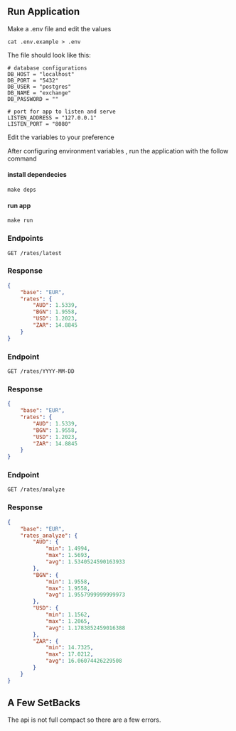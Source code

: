 
## Run Application
Make a .env file and edit the values 

``` cat .env.example > .env ```

The file should look like this:

```
# database configurations
DB_HOST = "localhost"
DB_PORT = "5432"
DB_USER = "postgres"
DB_NAME = "exchange"
DB_PASSWORD = ""

# port for app to listen and serve
LISTEN_ADDRESS = "127.0.0.1"
LISTEN_PORT = "8080"

```

Edit the variables to your preference

After configuring environment variables , run the application with the follow command
#### install dependecies
```make deps```

#### run app

``` make run ```

### Endpoints
`GET /rates/latest`

### Response
```json
{
    "base": "EUR",
    "rates": {
        "AUD": 1.5339,
        "BGN": 1.9558,
        "USD": 1.2023,
        "ZAR": 14.8845
    }
}
```
### Endpoint
`GET /rates/YYYY-MM-DD`

### Response
```json
{
    "base": "EUR",
    "rates": {
        "AUD": 1.5339,
        "BGN": 1.9558,
        "USD": 1.2023,
        "ZAR": 14.8845
    }
}
```

### Endpoint
`GET /rates/analyze`

### Response
```json
{
    "base": "EUR",
    "rates_analyze": {
        "AUD": {
            "min": 1.4994,
            "max": 1.5693,
            "avg": 1.5340524590163933
        },
        "BGN": {
            "min": 1.9558,
            "max": 1.9558,
            "avg": 1.9557999999999973
        },
        "USD": {
            "min": 1.1562,
            "max": 1.2065,
            "avg": 1.1783852459016388
        },
        "ZAR": {
            "min": 14.7325,
            "max": 17.0212,
            "avg": 16.06074426229508
        }
    }
}
```


## A Few SetBacks

The api is not full compact so there are a few errors.
